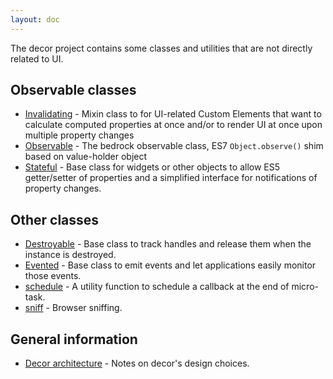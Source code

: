 ```yaml
---
layout: doc
---
```


The decor project contains some classes and utilities that are not directly related to UI.

## Observable classes

* [Invalidating](Invalidating.html) - Mixin class to for UI-related Custom Elements that want to calculate computed
  properties at once and/or to render UI at once upon multiple property changes
* [Observable](Observable.html) - The bedrock observable class, ES7 `Object.observe()` shim based on value-holder object
* [Stateful](Stateful.html) - Base class for widgets or other objects to allow ES5 getter/setter of properties and
  a simplified interface for notifications of property changes.

## Other classes

* [Destroyable](Destroyable.html) - Base class to track handles and release them when the instance is destroyed.
* [Evented](Evented.html) - Base class to emit events and let applications easily monitor those events.
* [schedule](schedule.html) - A utility function to schedule a callback at the end of micro-task.
* [sniff](sniff.html) - Browser sniffing.

## General information

* [Decor architecture](architecture.html) - Notes on decor's design choices.